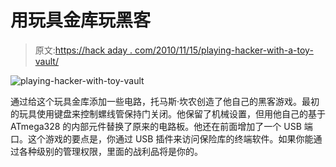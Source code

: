 # 用玩具金库玩黑客

> 原文:[https://hack aday . com/2010/11/15/playing-hacker-with-a-toy-vault/](https://hackaday.com/2010/11/15/playing-hacker-with-a-toy-vault/)

![](../Images/dbdecd9712380c7da24f2d9ca4d03436.png "playing-hacker-with-toy-vault")

通过给这个玩具金库添加一些电路，托马斯·坎农创造了他自己的黑客游戏。最初的玩具使用键盘来控制螺线管保持门关闭。他保留了机械设置，但用他自己的基于 ATmega328 的内部元件替换了原来的电路板。他还在前面增加了一个 USB 端口。这个游戏的要点是，你通过 USB 插件来访问保险库的终端软件。如果你能通过各种级别的管理权限，里面的战利品将是你的。